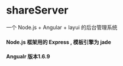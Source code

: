 # shareServer
一个 Node.js  + Angular + layui 的后台管理系统

#### Node.js 框架用的 Express , 模板引擎为 jade
#### Angualr 版本1.6.9
